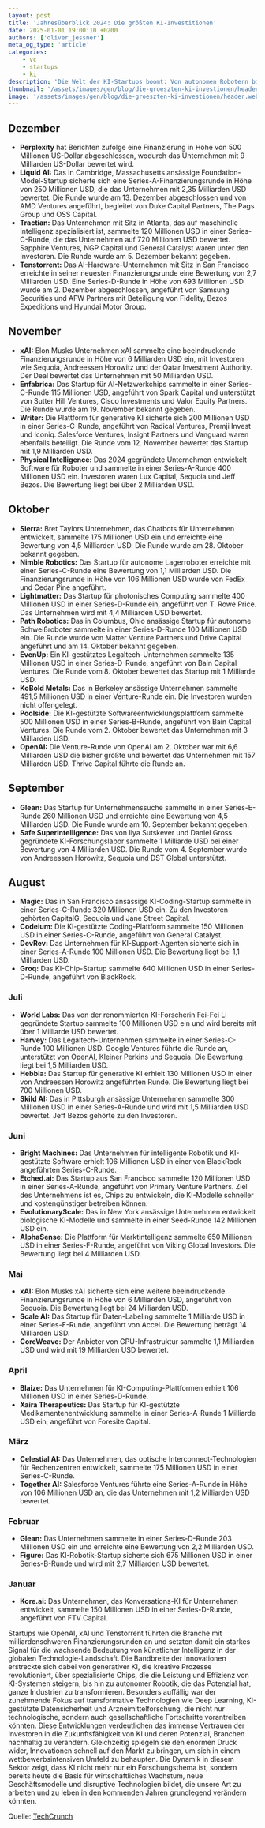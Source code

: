 ```yaml
---
layout: post
title: 'Jahresüberblick 2024: Die größten KI-Investitionen'
date: 2025-01-01 19:00:10 +0200
authors: ['oliver_jessner']
meta_og_type: 'article'
categories:
    - vc
    - startups
    - ki
description: 'Die Welt der KI-Startups boomt: Von autonomen Robotern bis zu bahnbrechenden Chips – Technologieunternehmen weltweit sammeln Milliarden, um die nächste Innovationswelle anzutreiben. In diesem Überblick findest du die spannendsten Finanzierungsrunden des Jahres 2024, die eindrucksvoll zeigen, wohin die Reise geht.'
thumbnail: '/assets/images/gen/blog/die-groeszten-ki-investionen/header_thumbnail.webp'
image: '/assets/images/gen/blog/die-groeszten-ki-investionen/header.webp'
---
```


## **Dezember**

-   **Perplexity** hat Berichten zufolge eine Finanzierung in Höhe von 500 Millionen US-Dollar abgeschlossen, wodurch das Unternehmen mit 9 Milliarden US-Dollar bewertet wird.
-   **Liquid AI:** Das in Cambridge, Massachusetts ansässige Foundation-Model-Startup sicherte sich eine Series-A-Finanzierungsrunde in Höhe von 250 Millionen USD, die das Unternehmen mit 2,35 Milliarden USD bewertet. Die Runde wurde am 13. Dezember abgeschlossen und von AMD Ventures angeführt, begleitet von Duke Capital Partners, The Pags Group und OSS Capital.
-   **Tractian:** Das Unternehmen mit Sitz in Atlanta, das auf maschinelle Intelligenz spezialisiert ist, sammelte 120 Millionen USD in einer Series-C-Runde, die das Unternehmen auf 720 Millionen USD bewertet. Sapphire Ventures, NGP Capital und General Catalyst waren unter den Investoren. Die Runde wurde am 5. Dezember bekannt gegeben.
-   **Tenstorrent:** Das AI-Hardware-Unternehmen mit Sitz in San Francisco erreichte in seiner neuesten Finanzierungsrunde eine Bewertung von 2,7 Milliarden USD. Eine Series-D-Runde in Höhe von 693 Millionen USD wurde am 2. Dezember abgeschlossen, angeführt von Samsung Securities und AFW Partners mit Beteiligung von Fidelity, Bezos Expeditions und Hyundai Motor Group.

## **November**

-   **xAI:** Elon Musks Unternehmen xAI sammelte eine beeindruckende Finanzierungsrunde in Höhe von 6 Milliarden USD ein, mit Investoren wie Sequoia, Andreessen Horowitz und der Qatar Investment Authority. Der Deal bewertet das Unternehmen mit 50 Milliarden USD.
-   **Enfabrica:** Das Startup für AI-Netzwerkchips sammelte in einer Series-C-Runde 115 Millionen USD, angeführt von Spark Capital und unterstützt von Sutter Hill Ventures, Cisco Investments und Valor Equity Partners. Die Runde wurde am 19. November bekannt gegeben.
-   **Writer:** Die Plattform für generative KI sicherte sich 200 Millionen USD in einer Series-C-Runde, angeführt von Radical Ventures, Premji Invest und Iconiq. Salesforce Ventures, Insight Partners und Vanguard waren ebenfalls beteiligt. Die Runde vom 12. November bewertet das Startup mit 1,9 Milliarden USD.
-   **Physical Intelligence:** Das 2024 gegründete Unternehmen entwickelt Software für Roboter und sammelte in einer Series-A-Runde 400 Millionen USD ein. Investoren waren Lux Capital, Sequoia und Jeff Bezos. Die Bewertung liegt bei über 2 Milliarden USD.

## **Oktober**

-   **Sierra:** Bret Taylors Unternehmen, das Chatbots für Unternehmen entwickelt, sammelte 175 Millionen USD ein und erreichte eine Bewertung von 4,5 Milliarden USD. Die Runde wurde am 28. Oktober bekannt gegeben.
-   **Nimble Robotics:** Das Startup für autonome Lagerroboter erreichte mit einer Series-C-Runde eine Bewertung von 1,1 Milliarden USD. Die Finanzierungsrunde in Höhe von 106 Millionen USD wurde von FedEx und Cedar Pine angeführt.
-   **Lightmatter:** Das Startup für photonisches Computing sammelte 400 Millionen USD in einer Series-D-Runde ein, angeführt von T. Rowe Price. Das Unternehmen wird mit 4,4 Milliarden USD bewertet.
-   **Path Robotics:** Das in Columbus, Ohio ansässige Startup für autonome Schweißroboter sammelte in einer Series-D-Runde 100 Millionen USD ein. Die Runde wurde von Matter Venture Partners und Drive Capital angeführt und am 14. Oktober bekannt gegeben.
-   **EvenUp:** Ein KI-gestütztes Legaltech-Unternehmen sammelte 135 Millionen USD in einer Series-D-Runde, angeführt von Bain Capital Ventures. Die Runde vom 8. Oktober bewertet das Startup mit 1 Milliarde USD.
-   **KoBold Metals:** Das in Berkeley ansässige Unternehmen sammelte 491,5 Millionen USD in einer Venture-Runde ein. Die Investoren wurden nicht offengelegt.
-   **Poolside:** Die KI-gestützte Softwareentwicklungsplattform sammelte 500 Millionen USD in einer Series-B-Runde, angeführt von Bain Capital Ventures. Die Runde vom 2. Oktober bewertet das Unternehmen mit 3 Milliarden USD.
-   **OpenAI:** Die Venture-Runde von OpenAI am 2. Oktober war mit 6,6 Milliarden USD die bisher größte und bewertet das Unternehmen mit 157 Milliarden USD. Thrive Capital führte die Runde an.

## **September**

-   **Glean:** Das Startup für Unternehmenssuche sammelte in einer Series-E-Runde 260 Millionen USD und erreichte eine Bewertung von 4,5 Milliarden USD. Die Runde wurde am 10. September bekannt gegeben.
-   **Safe Superintelligence:** Das von Ilya Sutskever und Daniel Gross gegründete KI-Forschungslabor sammelte 1 Milliarde USD bei einer Bewertung von 4 Milliarden USD. Die Runde vom 4. September wurde von Andreessen Horowitz, Sequoia und DST Global unterstützt.

## **August**

-   **Magic:** Das in San Francisco ansässige KI-Coding-Startup sammelte in einer Series-C-Runde 320 Millionen USD ein. Zu den Investoren gehörten CapitalG, Sequoia und Jane Street Capital.
-   **Codeium:** Die KI-gestützte Coding-Plattform sammelte 150 Millionen USD in einer Series-C-Runde, angeführt von General Catalyst.
-   **DevRev:** Das Unternehmen für KI-Support-Agenten sicherte sich in einer Series-A-Runde 100 Millionen USD. Die Bewertung liegt bei 1,1 Milliarden USD.
-   **Groq:** Das KI-Chip-Startup sammelte 640 Millionen USD in einer Series-D-Runde, angeführt von BlackRock.

### **Juli**

-   **World Labs:** Das von der renommierten KI-Forscherin Fei-Fei Li gegründete Startup sammelte 100 Millionen USD ein und wird bereits mit über 1 Milliarde USD bewertet.
-   **Harvey:** Das Legaltech-Unternehmen sammelte in einer Series-C-Runde 100 Millionen USD. Google Ventures führte die Runde an, unterstützt von OpenAI, Kleiner Perkins und Sequoia. Die Bewertung liegt bei 1,5 Milliarden USD.
-   **Hebbia:** Das Startup für generative KI erhielt 130 Millionen USD in einer von Andreessen Horowitz angeführten Runde. Die Bewertung liegt bei 700 Millionen USD.
-   **Skild AI:** Das in Pittsburgh ansässige Unternehmen sammelte 300 Millionen USD in einer Series-A-Runde und wird mit 1,5 Milliarden USD bewertet. Jeff Bezos gehörte zu den Investoren.

### **Juni**

-   **Bright Machines:** Das Unternehmen für intelligente Robotik und KI-gestützte Software erhielt 106 Millionen USD in einer von BlackRock angeführten Series-C-Runde.
-   **Etched.ai:** Das Startup aus San Francisco sammelte 120 Millionen USD in einer Series-A-Runde, angeführt von Primary Venture Partners. Ziel des Unternehmens ist es, Chips zu entwickeln, die KI-Modelle schneller und kostengünstiger betreiben können.
-   **EvolutionaryScale:** Das in New York ansässige Unternehmen entwickelt biologische KI-Modelle und sammelte in einer Seed-Runde 142 Millionen USD ein.
-   **AlphaSense:** Die Plattform für Marktintelligenz sammelte 650 Millionen USD in einer Series-F-Runde, angeführt von Viking Global Investors. Die Bewertung liegt bei 4 Milliarden USD.

### **Mai**

-   **xAI:** Elon Musks xAI sicherte sich eine weitere beeindruckende Finanzierungsrunde in Höhe von 6 Milliarden USD, angeführt von Sequoia. Die Bewertung liegt bei 24 Milliarden USD.
-   **Scale AI:** Das Startup für Daten-Labeling sammelte 1 Milliarde USD in einer Series-F-Runde, angeführt von Accel. Die Bewertung beträgt 14 Milliarden USD.
-   **CoreWeave:** Der Anbieter von GPU-Infrastruktur sammelte 1,1 Milliarden USD und wird mit 19 Milliarden USD bewertet.

### **April**

-   **Blaize:** Das Unternehmen für KI-Computing-Plattformen erhielt 106 Millionen USD in einer Series-D-Runde.
-   **Xaira Therapeutics:** Das Startup für KI-gestützte Medikamentenentwicklung sammelte in einer Series-A-Runde 1 Milliarde USD ein, angeführt von Foresite Capital.

### **März**

-   **Celestial AI:** Das Unternehmen, das optische Interconnect-Technologien für Rechenzentren entwickelt, sammelte 175 Millionen USD in einer Series-C-Runde.
-   **Together AI:** Salesforce Ventures führte eine Series-A-Runde in Höhe von 106 Millionen USD an, die das Unternehmen mit 1,2 Milliarden USD bewertet.

### **Februar**

-   **Glean:** Das Unternehmen sammelte in einer Series-D-Runde 203 Millionen USD ein und erreichte eine Bewertung von 2,2 Milliarden USD.
-   **Figure:** Das KI-Robotik-Startup sicherte sich 675 Millionen USD in einer Series-B-Runde und wird mit 2,7 Milliarden USD bewertet.

### **Januar**

-   **Kore.ai:** Das Unternehmen, das Konversations-KI für Unternehmen entwickelt, sammelte 150 Millionen USD in einer Series-D-Runde, angeführt von FTV Capital.

Startups wie OpenAI, xAI und Tenstorrent führten die Branche mit milliardenschweren Finanzierungsrunden an und setzten damit ein starkes Signal für die wachsende Bedeutung von künstlicher Intelligenz in der globalen Technologie-Landschaft. Die Bandbreite der Innovationen erstreckte sich dabei von generativer KI, die kreative Prozesse revolutioniert, über spezialisierte Chips, die die Leistung und Effizienz von KI-Systemen steigern, bis hin zu autonomer Robotik, die das Potenzial hat, ganze Industrien zu transformieren. Besonders auffällig war der zunehmende Fokus auf transformative Technologien wie Deep Learning, KI-gestützte Datensicherheit und Arzneimittelforschung, die nicht nur technologische, sondern auch gesellschaftliche Fortschritte vorantreiben könnten. Diese Entwicklungen verdeutlichen das immense Vertrauen der Investoren in die Zukunftsfähigkeit von KI und deren Potenzial, Branchen nachhaltig zu verändern. Gleichzeitig spiegeln sie den enormen Druck wider, Innovationen schnell auf den Markt zu bringen, um sich in einem wettbewerbsintensiven Umfeld zu behaupten. Die Dynamik in diesem Sektor zeigt, dass KI nicht mehr nur ein Forschungsthema ist, sondern bereits heute die Basis für wirtschaftliches Wachstum, neue Geschäftsmodelle und disruptive Technologien bildet, die unsere Art zu arbeiten und zu leben in den kommenden Jahren grundlegend verändern könnten.

Quelle: [TechCrunch](https://techcrunch.com/2024/12/20/heres-the-full-list-of-49-us-ai-startups-that-have-raised-100m-or-more-in-2024//)
